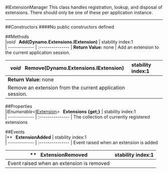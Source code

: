 #IExtensionManager
  This class handles registration, lookup, and disposal of extensions. There should only be one of these per application instance. 

---
##Constructors 
####No public constructors defined

##Methods  
|*void* **&nbsp;&nbsp;Add(Dynamo.Extensions.IExtension)** |  stability index:1  
| ------------- | :--------------- 
| **Return Value:** none
|  Add an extension to the current application session. 

|*void* **&nbsp;&nbsp;Remove(Dynamo.Extensions.IExtension)** |  stability index:1  
| ------------- | :--------------- 
| **Return Value:** none
|  Remove an extension from the current application session. 


##Properties  
|*IEnumerable<*[IExtension](http://dynamods.github.io/DynamoAPI/Dynamo_Extensions/IExtension)*>* **&nbsp;&nbsp;Extensions {get;}** |  stability index:1  
| ------------- | :--------------- 
|  The collection of currently registered extensions 




##Events  
|** **&nbsp;&nbsp;ExtensionAdded** |  stability index:1  
| ------------- | :--------------- 
|  Event raised when an extension is added 


|** **&nbsp;&nbsp;ExtensionRemoved** |  stability index:1  
| ------------- | :--------------- 
|  Event raised when an extension is removed 



